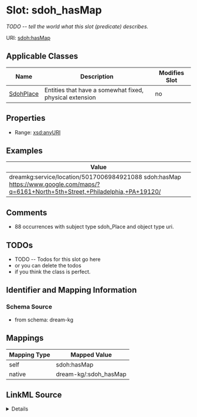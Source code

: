

# Slot: sdoh_hasMap


_TODO -- tell the world what this slot (predicate) describes._





URI: [sdoh:hasMap](http://schema.org/hasMap)



<!-- no inheritance hierarchy -->





## Applicable Classes

| Name | Description | Modifies Slot |
| --- | --- | --- |
| [SdohPlace](../classes/SdohPlace.md) | Entities that have a somewhat fixed, physical extension |  no  |







## Properties

* Range: [xsd:anyURI](http://www.w3.org/2001/XMLSchema#anyURI)






## Examples

| Value |
| --- |
| dreamkg:service/location/5017006984921088 sdoh:hasMap https://www.google.com/maps/?q=6161+North+5th+Street,+Philadelphia,+PA+19120/ |

## Comments

* 88 occurrences with subject type sdoh_Place and object type uri.

## TODOs

* TODO -- Todos for this slot go here
* or you can delete the todos
* if you think the class is perfect.

## Identifier and Mapping Information







### Schema Source


* from schema: dream-kg




## Mappings

| Mapping Type | Mapped Value |
| ---  | ---  |
| self | sdoh:hasMap |
| native | dream-kg/:sdoh_hasMap |




## LinkML Source

<details>
```yaml
name: sdoh_hasMap
description: TODO -- tell the world what this slot (predicate) describes.
todos:
- TODO -- Todos for this slot go here
- or you can delete the todos
- if you think the class is perfect.
comments:
- 88 occurrences with subject type sdoh_Place and object type uri.
examples:
- value: dreamkg:service/location/5017006984921088 sdoh:hasMap https://www.google.com/maps/?q=6161+North+5th+Street,+Philadelphia,+PA+19120/
from_schema: dream-kg
rank: 1000
slot_uri: sdoh:hasMap
alias: sdoh_hasMap
domain_of:
- sdoh_Place
range: uri

```
</details>
